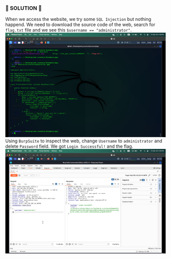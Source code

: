 ### :dart: SOLUTION :dart:
When we access the website, we try some `SQL Injection` but nothing happend. We need to download the source code of the web, search for `flag.txt` file and we see this `$username == "administrator"`.
![](./img/1.png)
Using `BurpSuite` to inspect the web, change `Username` to `administrator` and delete `Password` field. We got `Login Successful!` and the flag.
![](./img/2.png)

